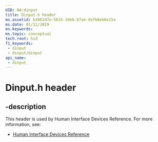 ```yaml
---
UID: NA:dinput
title: Dinput.h header
ms.assetid: b3863d7e-5815-3deb-b7ae-defb8eb6e15a
ms.date: 01/11/2019
ms.keywords: 
ms.topic: conceptual
tech.root: hid
f1_keywords:
 - dinput
 - dinput/dinput
api_name:
 - dinput
---
```


# Dinput.h header


## -description

This header is used by Human Interface Devices Reference. For more information, see:

- [Human Interface Devices Reference](../_hid/index.md)

